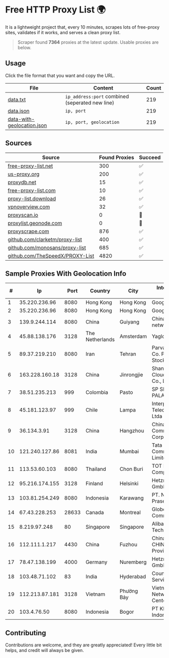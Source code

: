 
# Free HTTP Proxy List 🌍

It is a lightweight project that, every 10 minutes, scrapes lots of free-proxy sites, validates if it works, and serves a clean proxy list.


> Scraper found **7364** proxies at the latest update. Usable proxies are below.

## Usage

Click the file format that you want and copy the URL.


|File|Content|Count|
|----|-------|-----|
|[data.txt](https://raw.githubusercontent.com/themiralay/Proxy-List-World/master/data.txt)|`ip_address:port` combined (seperated new line)|219|
|[data.json](https://raw.githubusercontent.com/themiralay/Proxy-List-World/master/data.json)|`ip, port`|219|
|[data-with-geolocation.json](https://raw.githubusercontent.com/themiralay/Proxy-List-World/master/data-with-geolocation.json)|`ip, port, geolocation`|219|

## Sources

|Source|Found Proxies|Succeed|
|------|-------------|-------|
|[free-proxy-list.net](https://free-proxy-list.net)|300|✅|
|[us-proxy.org](https://www.us-proxy.org)|200|✅|
|[proxydb.net](http://proxydb.net)|15|✅|
|[free-proxy-list.com](https://free-proxy-list.com/?page=&port=&type%5B%5D=http&type%5B%5D=https&up_time=0&search=Search)|10|✅|
|[proxy-list.download](https://www.proxy-list.download/HTTP)|26|✅|
|[vpnoverview.com](https://vpnoverview.com/privacy/anonymous-browsing/free-proxy-servers)|32|✅|
|[proxyscan.io](https://www.proxyscan.io)|0|🚫|
|[proxylist.geonode.com](https://proxylist.geonode.com/api/proxy-list?limit=300&page=1&sort_by=lastChecked&sort_type=desc&protocols=http,https)|0|🚫|
|[proxyscrape.com](https://api.proxyscrape.com/v2/?request=displayproxies&protocol=http&timeout=10000&country=all&ssl=all&anonymity=all)|876|✅|
|[github.com/clarketm/proxy-list](https://raw.githubusercontent.com/clarketm/proxy-list/master/proxy-list-raw.txt)|400|✅|
|[github.com/monosans/proxy-list](https://raw.githubusercontent.com/monosans/proxy-list/main/proxies/http.txt)|685|✅|
|[github.com/TheSpeedX/PROXY-List](https://raw.githubusercontent.com/TheSpeedX/PROXY-List/master/http.txt)|4820|✅|


## Sample Proxies With Geolocation Info

|#|Ip|Port|Country|City|Internet Service Provider|
|-|--|----|-------|----|-------------------------|
|1|35.220.236.96|8080|Hong Kong|Hong Kong|Google LLC|
|2|35.220.236.96|8080|Hong Kong|Hong Kong|Google LLC|
|3|139.9.244.114|8080|China|Guiyang|China Unicom IP network|
|4|45.88.138.176|3128|The Netherlands|Amsterdam|Yaglom Labs Ltd|
|5|89.37.219.210|8080|Iran|Tehran|Parvaresh Dadeha Co. Private Joint Stock|
|6|163.228.160.18|3128|China|Jinrongjie|Shanghai Blue Cloud Technology Co., Ltd|
|7|38.51.235.213|999|Colombia|Pasto|SP SISTEMAS PALACIOS LTDA|
|8|45.181.123.97|999|Chile|Lampa|Interpit Telecomunicaciones Ltda|
|9|36.134.3.91|3128|China|Hangzhou|China Mobile Communications Corporation|
|10|121.240.127.86|8081|India|Mumbai|Tata Communications Limited|
|11|113.53.60.103|8080|Thailand|Chon Buri|TOT Public Company Limited|
|12|95.216.174.155|3128|Finland|Helsinki|Hetzner Online GmbH|
|13|103.81.254.249|8080|Indonesia|Karawang|PT. Nusa Jaya Prasetyo|
|14|67.43.228.253|28633|Canada|Montreal|GloboTech Communications|
|15|8.219.97.248|80|Singapore|Singapore|Alibaba (US) Technology Co., Ltd.|
|16|112.111.1.217|4430|China|Fuzhou|China Unicom CHINA169 Fujian Province Network|
|17|78.47.138.199|4000|Germany|Nuremberg|Hetzner Online GmbH|
|18|103.48.71.102|83|India|Hyderabad|Country Online Services PVT LTD|
|19|112.213.87.181|3128|Vietnam|Phường Bảy|Vietnam Internet Network Information Center|
|20|103.4.76.50|8080|Indonesia|Bogor|PT Khazanah Net Indonesia|



## Contributing

Contributions are welcome, and they are greatly appreciated! Every
little bit helps, and credit will always be given.

